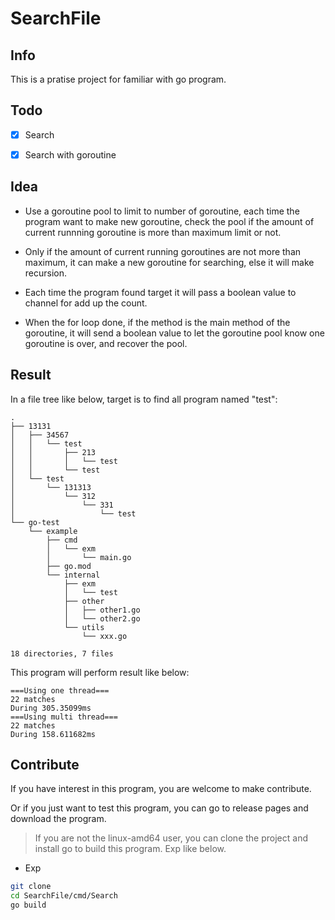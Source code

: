 # SearchFile 

## Info

This is a pratise project for familiar with go program.

## Todo

- [x] Search

- [x] Search with goroutine

## Idea

- Use a goroutine pool to limit to number of goroutine, each time the program want to make new goroutine, check the pool if the amount of current runnning goroutine is more than maximum limit or not. 

- Only if the amount of current running goroutines are not more than maximum, it can make a new goroutine for searching, else it will make recursion.

- Each time the program found target it will pass a boolean value to channel for add up the count.

- When the for loop done, if the method is the main method of the goroutine, it will send a boolean value to let the goroutine pool know one goroutine is over, and recover the pool.

## Result

In a file tree like below, target is to find all program named "test":

```text
.
├── 13131
│   ├── 34567
│   │   └── test
│   │       ├── 213
│   │       │   └── test
│   │       └── test
│   └── test
│       └── 131313
│           └── 312
│               └── 331
│                   └── test
└── go-test
    └── example
        ├── cmd
        │   └── exm
        │       └── main.go
        ├── go.mod
        └── internal
            ├── exm
            │   └── test
            ├── other
            │   ├── other1.go
            │   └── other2.go
            └── utils
                └── xxx.go

18 directories, 7 files
```

This program will perform result like below:

```text
===Using one thread===
22 matches
During 305.35099ms
===Using multi thread===
22 matches
During 158.611682ms
```

## Contribute

If you have interest in this program, you are welcome to make contribute.

Or if you just want to test this program, you can go to release pages and download the program.

> If you are not the linux-amd64 user, you can clone the project and install go to build this program. Exp like below.

- Exp

```bash
git clone 
cd SearchFile/cmd/Search
go build
```
